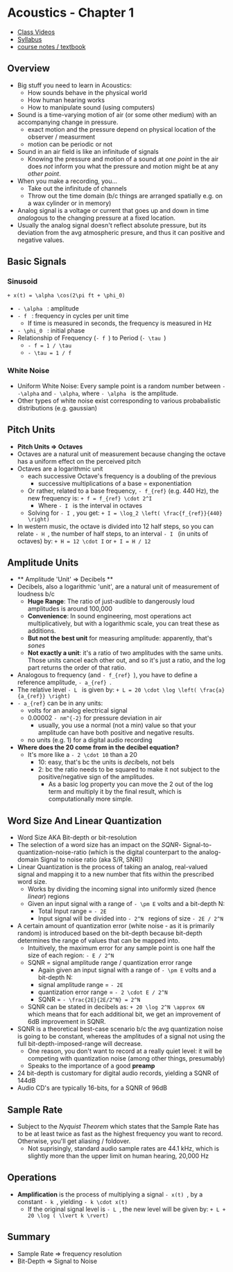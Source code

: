 Acoustics - Chapter 1
==================
- [Class Videos](http://msp.ucsd.edu/170-webm/)
- [Syllabus](http://musicweb.ucsd.edu/~mpuckette/syllabi/170.13f/index.htm)
- [course notes / textbook](http://musicweb.ucsd.edu/~mpuckette/syllabi/170.13f/course-notes/index.html)

## Overview
- Big stuff you need to learn in Acoustics:
    - How sounds behave in the physical world
    - How human hearing works
    - How to manipulate sound (using computers)
- Sound is a time-varying motion of air (or some other medium) with an accompanying change in pressure. 
    - exact motion and the pressure depend on physical location of the observer / measurment
    - motion can be periodic or not 
- Sound in an air field is like an infinitude of signals
    - Knowing the pressure and motion of a sound at *one point* in the air does *not* inform you what the pressure and motion might be at any *other point*.
- When you make a recording, you...
    - Take out the infinitude of channels
    - Throw out the time domain (b/c things are arranged spatially e.g. on a wax cylinder or in memory)
- Analog signal is a voltage or current that goes up and down in time *analog*ous to the changing pressure at a fixed location.
- Usually the analog signal doesn't reflect absolute pressure, but its deviation from the avg atmospheric presure, and thus it can positive and negative values.

## Basic Signals

### Sinusoid
```+ x(t) = \alpha \cos(2\pi ft + \phi_0) ```
- ```- \alpha ``` : amplitude
- ```- f ``` : frequency in cycles per unit time
    - If time is measured in seconds, the frequency is measured in Hz
- ```- \phi_0 ``` : initial phase
- Relationship of Frequency (```- f ```) to Period (```- \tau ```)
    - ```- f = 1 / \tau ```
    - ```- \tau = 1 / f ```

### White Noise
- Uniform White Noise: Every sample point is a random number between ```- -\alpha``` and ```- \alpha```, where ```- \alpha ``` is the amplitude.
- Other types of white noise exist corresponding to various probabalistic distributions (e.g. gaussian)

## Pitch Units
- **Pitch Units => Octaves**
- Octaves are a natural unit of measurement because changing the octave has a uniform effect on the perceived pitch
- Octaves are a logarithmic unit
    - each successive Octave's frequency is a doubling of the previous 
        - successive multiplications of a base = exponentiation
    - Or rather, related to a base frequency, ```- f_{ref}``` (e.g. 440 Hz), the new frequency is:
    ```+ f = f_{ref} \cdot 2^I```
        - Where ```- I ``` is the interval in octaves
    - Solving for ```- I ```, you get:
    ```+ I = \log_2 \left( \frac{f_{ref}}{440} \right) ```
- In western music, the octave is divided into 12 half steps, so you can relate ```- H ```, the number of half steps, to an interval ```- I ``` (in units of octaves) by:
    ```+ H = 12 \cdot I```
    or
    ```+ I = H / 12 ```

## Amplitude Units
- ** Amplitude 'Unit' => Decibels **
- Decibels, also a logarithmic 'unit', are a natural unit of measurement of loudness b/c
    - **Huge Range**: The ratio of just-audible to dangerously loud amplitudes is around 100,000
    - **Convenience**: In sound engineering, most operations act multiplicatively, but with a logarithmic scale, you can treat these as additions.
    - **But not the best unit** for measuring amplitude: apparently, that's *sones*
    - **Not exactly a unit**: it's a ratio of two amplitudes with the same units.  Those units cancel each other out, and so it's just a ratio, and the log part returns the order of that ratio.
- Analogous to frequency (and ```- f_{ref} ```), you have to define a reference amplitude, ```- a_{ref} ```.
- The relative level ```- L ``` is given by:
    ```+ L = 20 \cdot \log \left( \frac{a}{a_{ref}} \right) ```
- ```- a_{ref}``` can be in any units:
    - volts for an analog electrical signal
    - 0.00002 ```- nm^{-2}``` for pressure deviation in air
        - usually, you use a normal (not a min) value so that your amplitude can have both positive and negative results.
    - no units (e.g. 1) for a digital audio recording
- **Where does the 20 come from in the decibel equation?**
    - It's more like a ```- 2 \cdot 10``` than a 20
        - 10: easy, that's bc the units is *deci*bels, not bels
        - 2: bc the ratio needs to be squared to make it not subject to the positive/negative sign of the amplitudes.
            - As a basic log property you can move the 2 out of the log term and multiply it by the final result, which is computationally more simple.

## Word Size And Linear Quantization
- Word Size AKA Bit-depth or bit-resolution
- The selection of a word size has an impact on the *SQNR*- Signal-to-quantization-noise-ratio (which is the digital counterpart to the analog-domain Signal to noise ratio (aka S/R, SNR)) 
- Linear Quantization is the process of taking an analog, real-valued signal and mapping it to a new number that fits within the prescribed word size.
    - Works by dividing the incoming signal into uniformly sized (hence *linear*) regions
    - Given an input signal with a range of ```- \pm E``` volts and a bit-depth N:
        - Total Input range = ```- 2E ```
        - Input signal will be divided into ```- 2^N ``` regions of size ```- 2E / 2^N ```
- A certain amount of quantization error (white noise - as it is primarily random) is introduced based on the bit-depth because bit-depth determines the range of values that can be mapped into.  
    - Intuitively, the maximum error for any sample point is one half the size of each region: ```- E / 2^N ```
    - SQNR = signal amplitude range / quantization error range
        - Again given an input signal with a range of ```- \pm E``` volts and a bit-depth N:
        - signal amplitude range = ```- 2E```
        - quantization error range = ```- 2 \cdot E / 2^N ```
        - SQNR = ```- \frac{2E}{2E/2^N} = 2^N ```
    - SQNR can be stated in decibels as:
    ```+ 20 \log 2^N \approx 6N ```
    which means that for each additional bit, we get an improvement of 6dB improvement in SQNR.
- SQNR is a theoretical best-case scenario b/c the avg quantization noise is going to be constant, whereas the amplitudes of a signal not using the full bit-depth-imposed-range will decrease.  
    - One reason, you don't want to record at a really quiet level: it will be competing with quantization noise (among other things, presumably)
    - Speaks to the importance of a good **preamp**
- 24 bit-depth is customary for digital audio records, yielding a SQNR of 144dB
- Audio CD's are typically 16-bits, for a SQNR of 96dB

## Sample Rate
- Subject to the *Nyquist Theorem* which states that the Sample Rate has to be at least twice as fast as the highest frequency you want to record.  Otherwise, you'll get aliasing / foldover.
    - Not suprisingly, standard audio sample rates are 44.1 kHz, which is slightly more than the upper limit on human hearing, 20,000 Hz 

## Operations
- **Amplification** is the process of multiplying a signal ```- x(t) ```, by a constant ```- k ```, yielding ```- k \cdot x(t) ```
    - If the original signal level is ```- L ```, the new level will be given by:
    ```+ L + 20 \log ( \lvert k \rvert)```

## Summary
- Sample Rate => frequency resolution 
- Bit-Depth => Signal to Noise







